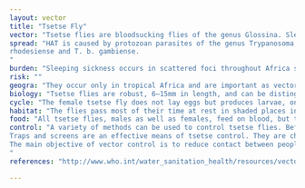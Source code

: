 ```yaml
---
layout: vector
title: "Tsetse Fly"
vector: "Tsetse flies are bloodsucking flies of the genus Glossina. Sleeping sickness, as it is commonly called, is generally fatal in humans if left untreated."
spread: "HAT is caused by protozoan parasites of the genus Trypanosoma, which is transmitted between infected humans and animals by tsetse flies (Glossina spp.) and enters the blood stream during blood feeding. Two species of Trypanosoma cause HAT, Trypanosoma brucei
rhodesiense and T. b. gambiense.
"
burden: "Sleeping sickness occurs in scattered foci throughout Africa south of the Sahara. In 1996, it was estimated that between 20000 and 25000 people die from the disease annually; however, the risk of severe epidemics continues to exist."
risk: ""
geogra: "They occur only in tropical Africa and are important as vectors of African trypanosomiasis in both humans and animals."
biology: "Tsetse flies are robust, 6–15mm in length, and can be distinguished from other biting flies by their forward-pointing mouthparts (proboscis) and characteristic wing venation (Fig. 2.1). There are about 30 known species and subspecies of tsetse flies belonging to the genus Glossina. They can be divided into three distinct groups or subgenera: Austenia (G. fusca group), Nemorhina (G. palpalis group) and Glossina (G. morsitans group). Only nine species and subspecies, belonging to either the G. palpalis or the G. morsitans group, are known to transmit sleeping sickness "
cycle: "The female tsetse fly does not lay eggs but produces larvae, one at a time. The larva develops in the uterus over a period of 10 days and is then deposited fully grown on moist soil or sand in shaded places, usually under bushes, fallen logs, large stones and buttress roots. It buries itself immediately and turns into a pupa. The fly emerges 22–60 days later, depending on the temperature. Females mate only once in their life and, with optimum availability of food and breeding habitats, can produce a larva every 10 days."
habitat: "The flies pass most of their time at rest in shaded places in forested areas. The preferred sites are the lower woody parts of vegetation; many tsetse flies hide in holes in the trunks of trees and between roots (Fig. 2.2). They search for food only for very short periods during the day. The flies often rest near to food sources. Common risk areas where people are likely to be bitten by tsetse flies are: on forest trails; near water collection points in forests; in vegetation close to bathing and water collection sites along the banks of rivers;"
food: "All tsetse flies, males as well as females, feed on blood, but the species differ in their preferences for the source of blood. Most tsetse flies feed preferentially on animals and only accidentally on humans. The most dangerous species are those that are flexible in their choice and feed on any blood source that is easily available, including humans. While searching for food they are attracted by large moving objects, by strikingly blue objects (1), and by carbon dioxide."
control: "A variety of methods can be used to control tsetse flies. Before suitable insecticides became available, control efforts mainly involved the removal of the woody vegetation forming the fly’s habitat. In areas of rhodesiense sleeping sickness, the primary food sources of the flies, wild game animals, were killed or removed. The tsetse flies then eventually disappeared because of food shortage. These methods have largely been abandoned and today insecticide spraying is used along with traps and insecticide-impregnated targets.
Traps and screens are an effective means of tsetse control. They are cheap, easy to transport, and completely safe for the user and the environment. Once a suitable trap or screen has been developed for a given area, no special expertise is needed in order to use it. This method is therefore ideally suited for anyone seeking to provide cheap and effective community protection.
The main objective of vector control is to reduce contact between people and flies. The most promising and environmentally acceptable vector control methods currently available are those in which tsetse fly traps and insecticide-treated screens are used. Under epidemic conditions, when very quick action is needed, insecticides may be sprayed on to resting sites of tsetse flies in vegetation.
"
references: "http://www.who.int/water_sanitation_health/resources/vector178to192.pdf"

---
```

